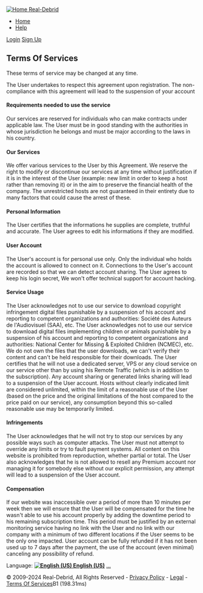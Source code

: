 [![Home Real-Debrid](https://fcdn.real-debrid.com/0830/images/logo.png)](https://real-debrid.com/)

* [Home](https://real-debrid.com/)
* [Help](https://real-debrid.com/support)

[Login](https://real-debrid.com/login.php) [Sign Up](https://real-debrid.com/signup.php)

Terms Of Services
-----------------

These terms of service may be changed at any time.

The User undertakes to respect this agreement upon registration. The non-compliance with this agreement will lead to the suspension of your account

#### Requirements needed to use the service

Our services are reserved for individuals who can make contracts under applicable law. The User must be in good standing with the authorities in whose jurisdiction he belongs and must be major according to the laws in his country.

#### Our Services

We offer various services to the User by this Agreement. We reserve the right to modify or discontinue our services at any time without justification if it is in the interest of the User (example: new limit in order to keep a host rather than removing it) or in the aim to preserve the financial health of the company. The unrestricted hosts are not guaranteed in their entirety due to many factors that could cause the arrest of these.

#### Personal Information

The User certifies that the informations he supplies are complete, truthful and accurate. The User agrees to edit his informations if they are modified.

#### User Account

The User's account is for personal use only. Only the individual who holds the account is allowed to connect on it. Connections to the User's account are recorded so that we can detect account sharing. The User agrees to keep his login secret, We won't offer technical support for account hacking.

#### Service Usage

The User acknowledges not to use our service to download copyright infringement digital files punishable by a suspension of his account and reporting to competent organizations and authorities: Société des Auteurs de l'Audiovisuel (SAA), etc. The User acknowledges not to use our service to download digital files implementing children or animals punishable by a suspension of his account and reporting to competent organizations and authorities: National Center for Missing & Exploited Children (NCMEC), etc. We do not own the files that the user downloads, we can't verify their content and can't be held responsible for their downloads. The User certifies that he will not use a dedicated server, VPS or any cloud service on our service other than by using his Remote Traffic (which is in addition to the subscription). Any account sharing or generated links sharing will lead to a suspension of the User account. Hosts without clearly indicated limit are considered unlimited, within the limit of a reasonable use of the User (based on the price and the original limitations of the host compared to the price paid on our service), any consumption beyond this so-called reasonable use may be temporarily limited.

#### Infringements

The User acknowledges that he will not try to stop our services by any possible ways such as computer attacks. The User must not attempt to override any limits or try to fault payment systems. All content on this website is prohibited from reproduction, whether partial or total. The User also acknowledges that he is not allowed to resell any Premium account nor managing it for somebody else without our explicit permission, any attempt will lead to a suspension of the User account.

#### Compensation

If our website was inaccessible over a period of more than 10 minutes per week then we will ensure that the User will be compensated for the time he wasn't able to use his account properly by adding the downtime period to his remaining subscription time. This period must be justified by an external monitoring service having no link with the User and no link with our company with a minimum of two different locations if the User seems to be the only one impacted. User account can be fully refunded if it has not been used up to 7 days after the payment, the use of the account (even minimal) canceling any possibility of refund.

Language: [**![English (US)](https://fcdn.real-debrid.com/0830/images/flags/en.gif) English (US)**](#) [...](https://real-debrid.com/ajax/lang.php)

© 2009-2024 Real-Debrid, All Rights Reserved - [Privacy Policy](https://real-debrid.com/privacy) - [Legal](https://real-debrid.com/legal) - [Terms Of Services](https://real-debrid.com/terms)B1 (198.31ms)

[](http://twitter.com/RealDebrid)[](http://www.facebook.com/realdeb)